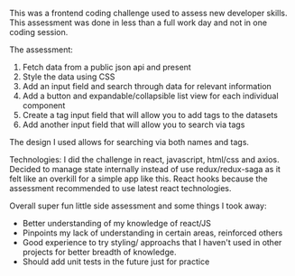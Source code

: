 This was a frontend coding challenge used to assess new developer skills. This assessment was done in less than a full work day and not in one coding session.

The assessment:
1. Fetch data from a public json api and present
2. Style the data using CSS
3. Add an input field and search through data for relevant information
4. Add a button and expandable/collapsible list view for each individual component
5. Create a tag input field that will allow you to add tags to the datasets
6. Add another input field that will allow you to search via tags

The design I used allows for searching via both names and tags. 

Technologies:
I did the challenge in react, javascript, html/css and axios. 
Decided to manage state internally instead of use redux/redux-saga as it felt like an overkill for a simple app like this. 
React hooks because the assessment recommended to use latest react technologies. 

Overall super fun little side assessment and some things I took away:
 - Better understanding of my knowledge of react/JS
 - Pinpoints my lack of understanding in certain areas, reinforced others
 - Good experience to try styling/ approachs that I haven't used in other projects for better breadth of knowledge. 
 - Should add unit tests in the future just for practice
 
